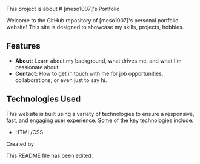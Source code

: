 This project is about # [meso1007]'s Portfolio

Welcome to the GitHub repository of [meso1007]'s personal portfolio website! 
This site is designed to showcase my skills, projects, hobbies. 

## Features

- **About:** Learn about my background, what drives me, and what I'm passionate about.
- **Contact:** How to get in touch with me for job opportunities, collaborations, or even just to say hi.

## Technologies Used

This website is built using a variety of technologies to ensure a responsive, fast, and engaging user experience. 
Some of the key technologies include:

- HTML/CSS



Created by <meso1007>

 This README file has been edited.